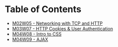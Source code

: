 # Table of Contents

* [M02W05 - Networking with TCP and HTTP](/m02w05)
* [M03W07 - HTTP Cookies & User Authentication](/m03w07)
* [M04W08 - Intro to CSS](/m04w08)
* [M04W09 - AJAX](/m04w09)
